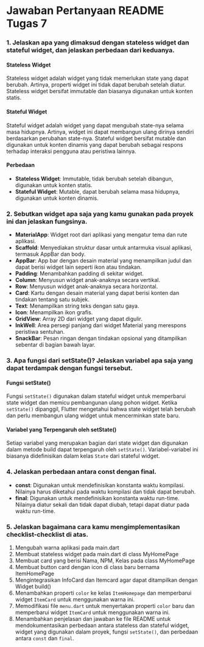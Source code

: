 # Jawaban Pertanyaan README Tugas 7

### 1. Jelaskan apa yang dimaksud dengan stateless widget dan stateful widget, dan jelaskan perbedaan dari keduanya.

#### Stateless Widget
Stateless widget adalah widget yang tidak memerlukan state yang dapat berubah. Artinya, properti widget ini tidak dapat berubah setelah diatur. Stateless widget bersifat immutable dan biasanya digunakan untuk konten statis.

#### Stateful Widget
Stateful widget adalah widget yang dapat mengubah state-nya selama masa hidupnya. Artinya, widget ini dapat membangun ulang dirinya sendiri berdasarkan perubahan state-nya. Stateful widget bersifat mutable dan digunakan untuk konten dinamis yang dapat berubah sebagai respons terhadap interaksi pengguna atau peristiwa lainnya.

#### Perbedaan
- **Stateless Widget**: Immutable, tidak berubah setelah dibangun, digunakan untuk konten statis.
- **Stateful Widget**: Mutable, dapat berubah selama masa hidupnya, digunakan untuk konten dinamis.

### 2. Sebutkan widget apa saja yang kamu gunakan pada proyek ini dan jelaskan fungsinya.

- **MaterialApp**: Widget root dari aplikasi yang mengatur tema dan rute aplikasi.
- **Scaffold**: Menyediakan struktur dasar untuk antarmuka visual aplikasi, termasuk AppBar dan body.
- **AppBar**: App bar dengan desain material yang menampilkan judul dan dapat berisi widget lain seperti ikon atau tindakan.
- **Padding**: Menambahkan padding di sekitar widget.
- **Column**: Menyusun widget anak-anaknya secara vertikal.
- **Row**: Menyusun widget anak-anaknya secara horizontal.
- **Card**: Kartu dengan desain material yang dapat berisi konten dan tindakan tentang satu subjek.
- **Text**: Menampilkan string teks dengan satu gaya.
- **Icon**: Menampilkan ikon grafis.
- **GridView**: Array 2D dari widget yang dapat digulir.
- **InkWell**: Area persegi panjang dari widget Material yang merespons peristiwa sentuhan.
- **SnackBar**: Pesan ringan dengan tindakan opsional yang ditampilkan sebentar di bagian bawah layar.

### 3. Apa fungsi dari setState()? Jelaskan variabel apa saja yang dapat terdampak dengan fungsi tersebut.

#### Fungsi setState()

Fungsi `setState()` digunakan dalam stateful widget untuk memperbarui state widget dan memicu pembangunan ulang pohon widget. Ketika `setState()` dipanggil, Flutter mengetahui bahwa state widget telah berubah dan perlu membangun ulang widget untuk mencerminkan state baru.

#### Variabel yang Terpengaruh oleh setState()
Setiap variabel yang merupakan bagian dari state widget dan digunakan dalam metode build dapat terpengaruh oleh `setState()`. Variabel-variabel ini biasanya didefinisikan dalam kelas `State` dari stateful widget.

### 4. Jelaskan perbedaan antara const dengan final.

- **const**: Digunakan untuk mendefinisikan konstanta waktu kompilasi. Nilainya harus diketahui pada waktu kompilasi dan tidak dapat berubah.
- **final**: Digunakan untuk mendefinisikan konstanta waktu run-time. Nilainya diatur sekali dan tidak dapat diubah, tetapi dapat diatur pada waktu run-time.

### 5. Jelaskan bagaimana cara kamu mengimplementasikan checklist-checklist di atas.

1. Mengubah warna aplikasi pada main.dart
2. Membuat stateless widget pada main.dart  di class MyHomePage
3. Membuat card yang berisi Nama, NPM, Kelas pada class MyHomePage
4. Membuat button card dengan icon di class baru bernama ItemHomePage
5. Mengintegrasikan InfoCard dan Itemcard agar dapat ditampilkan dengan Widget build()
6. Menambahkan properti `color` ke kelas `ItemHomepage` dan memperbarui widget `ItemCard` untuk menggunakan warna ini.
7. Memodifikasi file `menu.dart` untuk menyertakan properti `color` baru dan memperbarui widget `ItemCard` untuk menggunakan warna ini.
8. Menambahkan penjelasan dan jawaban ke file README untuk mendokumentasikan perbedaan antara stateless dan stateful widget, widget yang digunakan dalam proyek, fungsi `setState()`, dan perbedaan antara `const` dan `final`.